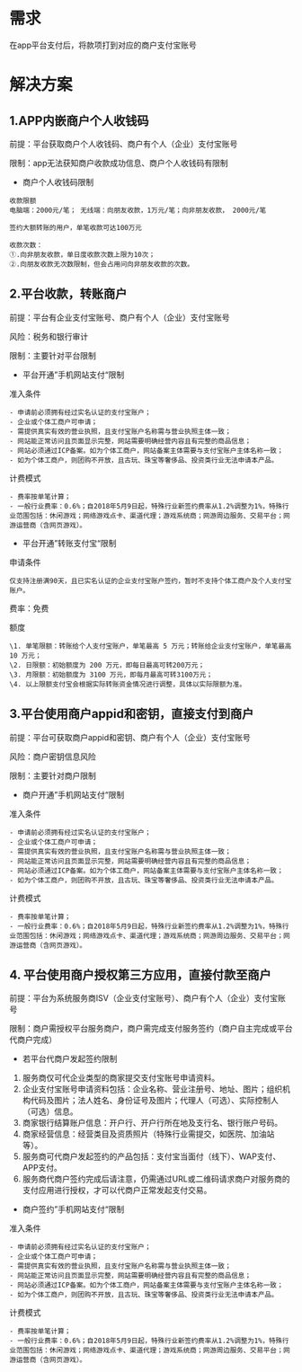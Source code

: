 # 需求

在app平台支付后，将款项打到对应的商户支付宝账号

# 解决方案

## 1.APP内嵌商户个人收钱码

前提：平台获取商户个人收钱码、商户有个人（企业）支付宝账号

限制：app无法获知商户收款成功信息、商户个人收钱码有限制

- 商户个人收钱码限制

```
收款限额
电脑端：2000元/笔； 无线端：向朋友收款，1万元/笔；向非朋友收款， 2000元/笔 

签约大额转账的用户，单笔收款可达100万元  

收款次数：
①.向非朋友收款，单日度收款次数上限为10次； 
②.向朋友收款无次数限制，但会占用问向非朋友收款的次数。 
```

## 2.平台收款，转账商户

前提：平台有企业支付宝账号、商户有个人（企业）支付宝账号

风险：税务和银行审计

限制：主要针对平台限制

- 平台开通”手机网站支付“限制


准入条件
```
- 申请前必须拥有经过实名认证的支付宝账户；
- 企业或个体工商户可申请；
- 需提供真实有效的营业执照，且支付宝账户名称需与营业执照主体一致；
- 网站能正常访问且页面显示完整，网站需要明确经营内容且有完整的商品信息；
- 网站必须通过ICP备案。如为个体工商户，网站备案主体需要与支付宝账户主体名称一致；
- 如为个体工商户，则团购不开放，且古玩、珠宝等奢侈品、投资类行业无法申请本产品。
```

计费模式

```
- 费率按单笔计算；
- 一般行业费率：0.6%；自2018年5月9日起，特殊行业新签约费率从1.2%调整为1%，特殊行业范围包括：休闲游戏；网络游戏点卡、渠道代理；游戏系统商；网游周边服务、交易平台；网游运营商（含网页游戏）。
```

- 平台开通”转账支付宝“限制

申请条件
```
仅支持注册满90天，且已实名认证的企业支付宝账户签约，暂时不支持个体工商户及个人支付宝账户。
```
费率：免费

额度

```
\1. 单笔限额：转账给个人支付宝账户，单笔最高 5 万元；转账给企业支付宝账户，单笔最高 10 万元；
\2. 日限额：初始额度为 200 万元，即每日最高可转200万元；
\3. 月限额：初始额度为 3100 万元，即每月最高可转3100万元；
\4. 以上限额支付宝会根据实际转账资金情况进行调整，具体以实际限额为准。
```

## 3.平台使用商户appid和密钥，直接支付到商户

前提：平台可获取商户appid和密钥、商户有个人（企业）支付宝账号

风险：商户密钥信息风险

限制：主要针对商户限制

- 商户开通”手机网站支付“限制


准入条件

```
- 申请前必须拥有经过实名认证的支付宝账户；
- 企业或个体工商户可申请；
- 需提供真实有效的营业执照，且支付宝账户名称需与营业执照主体一致；
- 网站能正常访问且页面显示完整，网站需要明确经营内容且有完整的商品信息；
- 网站必须通过ICP备案。如为个体工商户，网站备案主体需要与支付宝账户主体名称一致；
- 如为个体工商户，则团购不开放，且古玩、珠宝等奢侈品、投资类行业无法申请本产品。
```

计费模式

```
- 费率按单笔计算；
- 一般行业费率：0.6%；自2018年5月9日起，特殊行业新签约费率从1.2%调整为1%，特殊行业范围包括：休闲游戏；网络游戏点卡、渠道代理；游戏系统商；网游周边服务、交易平台；网游运营商（含网页游戏）。
```

## 4. 平台使用商户授权第三方应用，直接付款至商户

前提：平台为系统服务商ISV（企业支付宝账号）、商户有个人（企业）支付宝账号

限制：商户需授权平台服务商户，商户需完成支付服务签约（商户自主完成或平台代商户完成）

- 若平台代商户发起签约限制

1. 服务商仅可代企业类型的商家提交支付宝账号申请资料。
2. 企业支付宝账号申请资料包括：企业名称、营业注册号、地址、图片；组织机构代码及图片；法人姓名、身份证号及图片；代理人（可选）、实际控制人（可选）信息。
3. 商家银行结算账户信息：开户行、开户行所在地及支行名、银行账户号码。
4. 商家经营信息：经营类目及资质照片（特殊行业需提交，如医院、加油站等）。
5. 服务商可代商户发起签约的产品包括：支付宝当面付（线下）、WAP支付、APP支付。
6. 服务商代商户签约完成后请注意，仍需通过URL或二维码请求商户对服务商的支付应用进行授权，才可以代商户正常发起支付交易。

- 商户签约”手机网站支付“限制


准入条件

```
- 申请前必须拥有经过实名认证的支付宝账户；
- 企业或个体工商户可申请；
- 需提供真实有效的营业执照，且支付宝账户名称需与营业执照主体一致；
- 网站能正常访问且页面显示完整，网站需要明确经营内容且有完整的商品信息；
- 网站必须通过ICP备案。如为个体工商户，网站备案主体需要与支付宝账户主体名称一致；
- 如为个体工商户，则团购不开放，且古玩、珠宝等奢侈品、投资类行业无法申请本产品。
```

计费模式

```
- 费率按单笔计算；
- 一般行业费率：0.6%；自2018年5月9日起，特殊行业新签约费率从1.2%调整为1%，特殊行业范围包括：休闲游戏；网络游戏点卡、渠道代理；游戏系统商；网游周边服务、交易平台；网游运营商（含网页游戏）。
```


